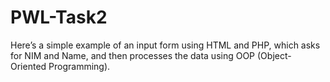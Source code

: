 # PWL-Task2
Here’s a simple example of an input form using HTML and PHP, which asks for NIM and Name, and then processes the data using OOP (Object-Oriented Programming).
